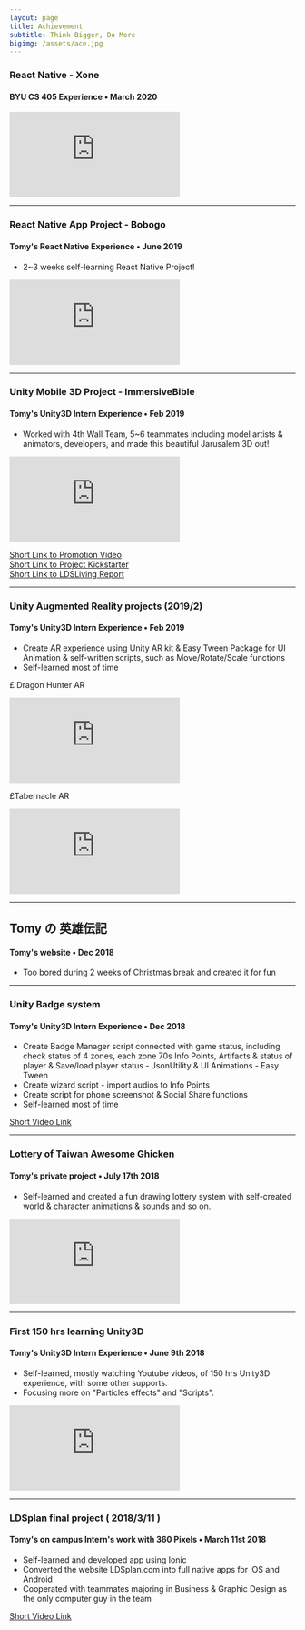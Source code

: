 ```yaml
---
layout: page
title: Achievement
subtitle: Think Bigger, Do More
bigimg: /assets/ace.jpg
---
```


### React Native - Xone
#### BYU CS 405 Experience • March 2020

<div class="embed-video">
<iframe src="https://www.youtube.com/embed/130EcH2M8Pc" frameborder="0" allow="accelerometer; autoplay; encrypted-media; gyroscope; picture-in-picture" allowfullscreen></iframe>
</div>

---

### React Native App Project - Bobogo
#### Tomy's React Native Experience • June 2019

* 2~3 weeks self-learning React Native Project!

<div class="embed-video">
<iframe src="https://www.youtube.com/embed/NlvRnYrBpS4" frameborder="0" allow="accelerometer; autoplay; encrypted-media; gyroscope; picture-in-picture" allowfullscreen></iframe>
</div>

---

### Unity Mobile 3D Project - ImmersiveBible
#### Tomy's Unity3D Intern Experience • Feb 2019

* Worked with 4th Wall Team, 5~6 teammates including model artists & animators, developers, and made this beautiful Jarusalem 3D out!

<div class="embed-video">
<iframe src="https://www.youtube.com/embed/QJ6PjWPgcus" frameborder="0" allow="accelerometer; autoplay; encrypted-media; gyroscope; picture-in-picture" allowfullscreen></iframe>
</div>

[Short Link to Promotion Video](https://www.youtube.com/watch?v=sQ_8qK1jnaQ)  
[Short Link to Project Kickstarter](https://www.kickstarter.com/projects/immersive/the-immersive-bible-experience?ref=2seqtg&fbclid=IwAR0r3LFlf1eR9_R1-2OSA1QgLy9q_izimTiA-X0JxMiM-1AhDZCl7vCDaR4)  
[Short Link to LDSLiving Report](http://www.ldsliving.com/Staggering-Virtual-Reality-Allows-You-to-Visit-Christ-Era-Jerusalem/s/90501?fbclid=IwAR3vgtO-ALJHkT7kzS3JPVHTZhbuYFEv_TkLvfZttqja4W3zZCe53Wzf1XE)  

---

### Unity Augmented Reality projects (2019/2)
#### Tomy's Unity3D Intern Experience • Feb 2019

* Create AR experience using Unity AR kit & Easy Tween Package for UI Animation & self-written scripts, such as Move/Rotate/Scale functions
* Self-learned most of time

£ Dragon Hunter AR 
<div class="embed-video">
    <iframe src="https://www.youtube.com/embed/vRDAnp26nbw" frameborder="0" allow="accelerometer; autoplay; encrypted-media; gyroscope; picture-in-picture" allowfullscreen></iframe>
</div>

£Tabernacle AR
<div class="embed-video">
    <iframe src="https://www.youtube.com/embed/NXvh60g2i1Y" frameborder="0" allow="accelerometer; autoplay; encrypted-media; gyroscope; picture-in-picture" allowfullscreen></iframe>
</div>

---

##  Tomy の 英雄伝記
#### Tomy's website • Dec 2018

* Too bored during 2 weeks of Christmas break and created it for fun

---

### Unity Badge system
#### Tomy's Unity3D Intern Experience • Dec 2018

* Create Badge Manager script connected with game status, including check status of 4 zones, each zone 70s Info Points, Artifacts & status of player & Save/load player status - JsonUtility & UI Animations - Easy Tween
* Create wizard script - import audios to Info Points
* Create script for phone screenshot & Social Share functions
* Self-learned most of time

[Short Video Link](https://drive.google.com/file/d/109ja23VDCSYTBcyralI2qqf0NPAU6FSA/view?usp=sharing)

---

### Lottery of Taiwan Awesome Ghicken 
#### Tomy's private project • July 17th 2018

* Self-learned and created a fun drawing lottery system with self-created world & character animations & sounds and so on.

<div class="embed-video">
    <iframe src="https://www.youtube.com/embed/tNLMIAsVAcA" frameborder="0" allow="accelerometer; autoplay; encrypted-media; gyroscope; picture-in-picture" allowfullscreen></iframe>
</div>

---

### First 150 hrs learning Unity3D
####  Tomy's Unity3D Intern Experience • June 9th 2018

* Self-learned, mostly watching Youtube videos, of 150 hrs Unity3D experience, with some other supports.
* Focusing more on "Particles effects" and "Scripts".

<div class="embed-video">
    <iframe src="https://www.youtube.com/embed/DlBzjrzaRIM" frameborder="0" allow="accelerometer; autoplay; encrypted-media; gyroscope; picture-in-picture" allowfullscreen></iframe>
</div>

---

### LDSplan final project ( 2018/3/11 )
#### Tomy's on campus Intern's work with 360 Pixels • March 11st 2018

* Self-learned and developed app using Ionic 
* Converted the website LDSplan.com into full native apps for iOS and Android
* Cooperated with teammates majoring in Business & Graphic Design as the only computer guy in the team

[Short Video Link](https://youtu.be/MR3ZPpsMC90)

<!--<div class="embed-video">-->
<!--    <iframe src="https://www.youtube.com/embed/MR3ZPpsMC90" frameborder="0" allow="accelerometer; autoplay; encrypted-media; gyroscope; picture-in-picture" allowfullscreen></iframe>-->
<!--</div>-->

